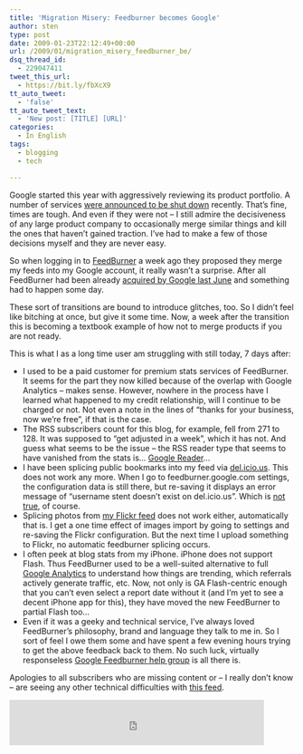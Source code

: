 ```yaml
---
title: 'Migration Misery: Feedburner becomes Google'
author: sten
type: post
date: 2009-01-23T22:12:49+00:00
url: /2009/01/migration_misery_feedburner_be/
dsq_thread_id:
  - 229047411
tweet_this_url:
  - https://bit.ly/fbXcX9
tt_auto_tweet:
  - 'false'
tt_auto_tweet_text:
  - 'New post: [TITLE] [URL]'
categories:
  - In English
tags:
  - blogging
  - tech

---
```

Google started this year with aggressively reviewing its product portfolio. A number of services [were announced to be shut down][1] recently. That&#8217;s fine, times are tough. And even if they were not &#8211; I still admire the decisiveness of any large product company to occasionally merge similar things and kill the ones that haven&#8217;t gained traction. I&#8217;ve had to make a few of those decisions myself and they are never easy.

So when logging in to [FeedBurner][2] a week ago they proposed they merge my feeds into my Google account, it really wasn&#8217;t a surprise. After all FeedBurner had been already [acquired by Google last June][3] and something had to happen some day.

These sort of transitions are bound to introduce glitches, too. So I didn&#8217;t feel like bitching at once, but give it some time. Now, a week after the transition this is becoming a textbook example of how not to merge products if you are not ready.

This is what I as a long time user am struggling with still today, 7 days after:

  * I used to be a paid customer for premium stats services of FeedBurner. It seems for the part they now killed because of the overlap with Google Analytics &#8211; makes sense. However, nowhere in the process have I learned what happened to my credit relationship, will I continue to be charged or not. Not even a note in the lines of &#8220;thanks for your business, now we&#8217;re free&#8221;, if that is the case.
  * The RSS subscribers count for this blog, for example, fell from 271 to 128. It was supposed to &#8220;get adjusted in a week&#8221;, which it has not. And guess what seems to be the issue &#8211; the RSS reader type that seems to have vanished from the stats is&#8230; [Google Reader][4]&#8230;
  * I have been splicing public bookmarks into my feed via [del.icio.us][5]. This does not work any more. When I go to feedburner.google.com settings, the configuration data is still there, but re-saving it displays an error message of &#8220;username stent doesn&#8217;t exist on del.icio.us&#8221;. Which is [not true][6], of course.
  * Splicing photos from [my Flickr feed][7] does not work either, automatically that is. I get a one time effect of images import by going to settings and re-saving the Flickr configuration. But the next time I upload something to Flickr, no automatic feedburner splicing occurs.
  * I often peek at blog stats from my iPhone. iPhone does not support Flash. Thus FeedBurner used to be a well-suited alternative to full [Google Analytics][8] to understand how things are trending, which referrals actively generate traffic, etc. Now, not only is GA Flash-centric enough that you can&#8217;t even select a report date without it (and I&#8217;m yet to see a decent iPhone app for this), they have moved the new FeedBurner to partial Flash too&#8230;
  * Even if it was a geeky and technical service, I&#8217;ve always loved FeedBurner&#8217;s philosophy, brand and language they talk to me in. So I sort of feel I owe them some and have spent a few evening hours trying to get the above feedback back to them. No such luck, virtually responseless [Google Feedburner help group][9] is all there is.

Apologies to all subscribers who are missing content or &#8211; I really don&#8217;t know &#8211; are seeing any other technical difficulties with [this feed][10].

<iframe src="http://www.facebook.com/plugins/like.php?href=http%3A%2F%2Fsten.tamkivi.com%2F2009%2F01%2Fmigration_misery_feedburner_be%2F&layout=standard&show_faces=true&width=450&action=like&colorscheme=light&height=80" scrolling="no" frameborder="0" style="border:none; overflow:hidden; width:450px; height:80px;" allowTransparency="true"></iframe>

 [1]: http://searchengineland.com/google-ends-google-video-uploads-shutters-notebook-catalog-search-dodgeball-jaiku-16166
 [2]: http://www.feedburner.com/
 [3]: http://blogs.feedburner.com/feedburner/archives/2007/06/feedburner_google.php
 [4]: http://reader.google.com
 [5]: http://delicious.com
 [6]: http://delicious.com/stent
 [7]: http://www.flickr.com/photos/seikatsu/
 [8]: http://www.google.com/analytics/
 [9]: http://www.google.com/support/feedburner/
 [10]: http://feeds2.feedburner.com/seikatsu